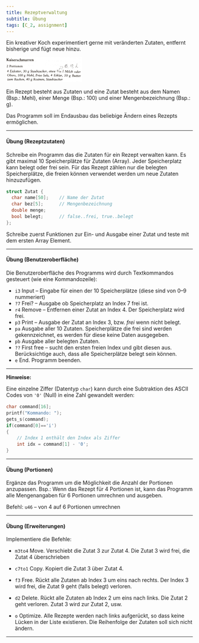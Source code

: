 ```yaml
---
title: Rezeptverwaltung
subtitle: Übung
tags: [C_2, assignment]
---
```


Ein kreativer Koch experimentiert gerne mit veränderten Zutaten, entfernt bisherige und fügt neue hinzu.

<img src="fig/Kaiserschmarren.jpg" alt="Kaiserschmarren" style="zoom:20%;" />

Ein Rezept besteht aus Zutaten und eine Zutat besteht aus dem Namen (Bsp.: Mehl), einer Menge (Bsp.: 100) und einer Mengenbezeichnung (Bsp.: g).

Das Programm soll im Endausbau das beliebige Ändern eines Rezepts ermöglichen.

---

#### Übung (Rezeptzutaten)

Schreibe ein Programm das die Zutaten für ein Rezept verwalten kann. Es gibt maximal 10 Speicherplätze für Zutaten (Array). Jeder Speicherplatz kann belegt oder frei sein. Für das Rezept zählen nur die belegten Speicherplätze, die freien können verwendet werden um neue Zutaten hinzuzufügen. 

```c
struct Zutat {
  char name[50];	// Name der Zutat
  char bez[5];		// Mengenbezeichnung
  double menge;
  bool belegt;      // false..frei, true..belegt
};
```

Schreibe zuerst Funktionen zur Ein- und Ausgabe einer Zutat und teste mit dem ersten Array Element.



---

#### Übung (Benutzeroberfläche)

Die Benutzeroberfläche des Programms wird durch Textkommandos gesteuert (wie eine Kommandozeile):

- `i3`
Input – Eingabe für einen der 10 Speicherplätze (diese sind von 0–9 nummeriert)
- `?7`
Frei? – Ausgabe ob Speicherplatz an Index 7 frei ist.
- `r4`
Remove – Entfernen einer Zutat an Index 4. Der Speicherplatz wird frei.
- `p3`
  Print – Ausgabe der Zutat an Index 3, bzw. *frei* wenn nicht belegt.
- `pa`
  Ausgabe aller 10 Zutaten. Speicherplätze die frei sind werden gekennzeichnet, es werden für diese keine Daten ausgegeben.
- `pb`
  Ausgabe aller belegten Zutaten.
- `??`
  First free – sucht den ersten freien Index und gibt diesen aus. Berücksichtige auch, dass alle Speicherplätze belegt sein können.
- `e`
  End. Programm beenden.

---

**Hinweise:**

Eine einzelne Ziffer (Datentyp `char`) kann durch eine Subtraktion des ASCII Codes von `'0'` (Null) in eine Zahl gewandelt werden:

```c
char command[16];
printf("Kommando: ");
gets_s(command);
if(command[0]=='i') 
{
    // Index 1 enthält den Index als Ziffer
    int idx = command[1] - '0';
}
```



---

#### Übung (Portionen)

Ergänze das Programm um die Möglichkeit die Anzahl der Portionen anzupassen. Bsp.: Wenn das Rezept für 4 Portionen ist, kann das Programm alle Mengenangaben für 6 Portionen umrechnen und ausgeben.

Befehl: `u46` – von 4 auf 6 Portionen umrechnen



---

#### Übung (Erweiterungen)

Implementiere die Befehle:

- `m3to4`
Move. Verschiebt die Zutat 3 zur Zutat 4. Die Zutat 3 wird frei, die Zutat 4 überschrieben

- `c7to1`
Copy. Kopiert die Zutat 3 über Zutat 4.

- `f3`
Free. Rückt alle Zutaten ab Index 3 um eins nach rechts. Der Index 3 wird frei, die Zutat 9 geht (falls belegt) verloren.

- `d2`
Delete. Rückt alle Zutaten ab Index 2 um eins nach links. Die Zutat 2 geht verloren. Zutat 3 wird zur Zutat 2, usw.

- `o`
Optimize. Alle Rezepte werden nach links aufgerückt, so dass keine Lücken in der Liste existieren.
Die Reihenfolge der Zutaten soll sich nicht ändern.


---


